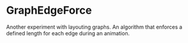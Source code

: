 # GraphEdgeForce
Another experiment with layouting graphs. An algorithm that enforces a defined length for each edge during an animation.
